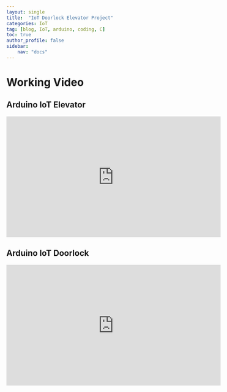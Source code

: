 ```yaml
---
layout: single
title:  "IoT Doorlock Elevator Project"
categories: IoT
tag: [blog, IoT, arduino, coding, C]
toc: true
author_profile: false
sidebar:
    nav: "docs"
---
```


# Working Video

## Arduino IoT Elevator
<iframe width="560" height="315" src="https:///www.youtube.com/embed/t-5PZVGGGE0" title="YouTube video player" frameborder="0" allow="accelerometer; autoplay; clipboard-write; encrypted-media; gyroscope; picture-in-picture" allowfullscreen></iframe>

## Arduino IoT Doorlock
<iframe width="560" height="315" src="https:///www.youtube.com/embed/CkoGc2boxuY" title="YouTube video player" frameborder="0" allow="accelerometer; autoplay; clipboard-write; encrypted-media; gyroscope; picture-in-picture" allowfullscreen></iframe>